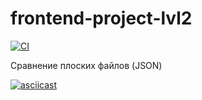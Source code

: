 # frontend-project-lvl2

[![CI](https://github.com/Svencap/frontend-project-lvl2/actions/workflows/main.yml.svg)](https://github.com/Svencap/frontend-project-lvl2/actions/workflows/main.yml)

Сравнение плоских файлов (JSON)

[![asciicast](https://asciinema.org/a/ig3V0IyltUp8DsxQIAbKS37TB.svg)](https://asciinema.org/a/ig3V0IyltUp8DsxQIAbKS37TB)

